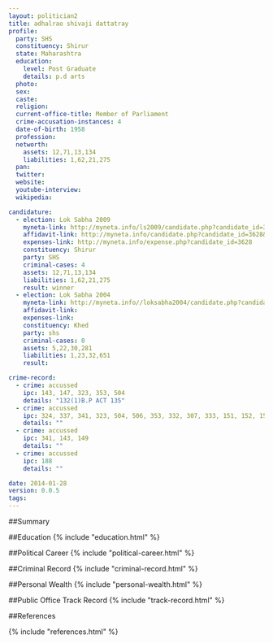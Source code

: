 ```yaml
---
layout: politician2
title: adhalrao shivaji dattatray
profile: 
  party: SHS
  constituency: Shirur
  state: Maharashtra
  education: 
    level: Post Graduate
    details: p.d arts
  photo: 
  sex: 
  caste: 
  religion: 
  current-office-title: Member of Parliament
  crime-accusation-instances: 4
  date-of-birth: 1958
  profession: 
  networth: 
    assets: 12,71,13,134
    liabilities: 1,62,21,275
  pan: 
  twitter: 
  website: 
  youtube-interview: 
  wikipedia: 

candidature: 
  - election: Lok Sabha 2009
    myneta-link: http://myneta.info/ls2009/candidate.php?candidate_id=3628
    affidavit-link: http://myneta.info/candidate.php?candidate_id=3628&scan=original
    expenses-link: http://myneta.info/expense.php?candidate_id=3628
    constituency: Shirur 
    party: SHS
    criminal-cases: 4
    assets: 12,71,13,134
    liabilities: 1,62,21,275
    result: winner 
  - election: Lok Sabha 2004
    myneta-link: http://myneta.info//loksabha2004/candidate.php?candidate_id=2428
    affidavit-link: 
    expenses-link: 
    constituency: Khed 
    party: shs
    criminal-cases: 0
    assets: 5,22,30,281
    liabilities: 1,23,32,651
    result:  

crime-record: 
  - crime: accussed
    ipc: 143, 147, 323, 353, 504
    details: "132(1)B.P ACT 135" 
  - crime: accussed
    ipc: 324, 337, 341, 323, 504, 506, 353, 332, 307, 333, 151, 152, 153, 143, 147, 149
    details: "" 
  - crime: accussed
    ipc: 341, 143, 149
    details: "" 
  - crime: accussed
    ipc: 188
    details: "" 

date: 2014-01-28
version: 0.0.5
tags: 
---
```

##Summary


##Education
{% include "education.html" %}


##Political Career
{% include "political-career.html" %}


##Criminal Record
{% include "criminal-record.html" %}


##Personal Wealth
{% include "personal-wealth.html" %}


##Public Office Track Record
{% include "track-record.html" %}


##References


{% include "references.html" %}